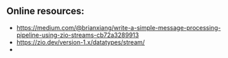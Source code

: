## Online resources:

- https://medium.com/@brianxiang/write-a-simple-message-processing-pipeline-using-zio-streams-cb72a3289913
- https://zio.dev/version-1.x/datatypes/stream/
-
